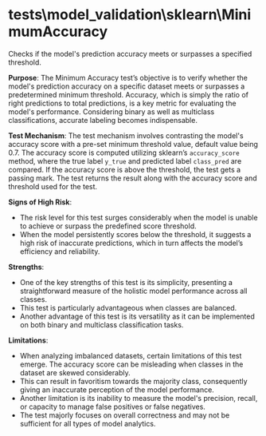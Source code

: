 # tests\model_validation\sklearn\MinimumAccuracy

Checks if the model's prediction accuracy meets or surpasses a specified threshold.

**Purpose**: The Minimum Accuracy test’s objective is to verify whether the model's prediction accuracy on a
specific dataset meets or surpasses a predetermined minimum threshold. Accuracy, which is simply the ratio of right
predictions to total predictions, is a key metric for evaluating the model's performance. Considering binary as
well as multiclass classifications, accurate labeling becomes indispensable.

**Test Mechanism**: The test mechanism involves contrasting the model's accuracy score with a pre-set minimum
threshold value, default value being 0.7. The accuracy score is computed utilizing sklearn’s `accuracy_score`
method, where the true label `y_true` and predicted label `class_pred` are compared. If the accuracy score is above
the threshold, the test gets a passing mark. The test returns the result along with the accuracy score and
threshold used for the test.

**Signs of High Risk**:
- The risk level for this test surges considerably when the model is unable to achieve or surpass the predefined
score threshold.
- When the model persistently scores below the threshold, it suggests a high risk of inaccurate predictions, which
in turn affects the model’s efficiency and reliability.

**Strengths**:
- One of the key strengths of this test is its simplicity, presenting a straightforward measure of the holistic
model performance across all classes.
- This test is particularly advantageous when classes are balanced.
- Another advantage of this test is its versatility as it can be implemented on both binary and multiclass
classification tasks.

**Limitations**:
- When analyzing imbalanced datasets, certain limitations of this test emerge. The accuracy score can be misleading
when classes in the dataset are skewed considerably.
- This can result in favoritism towards the majority class, consequently giving an inaccurate perception of the
model performance.
- Another limitation is its inability to measure the model's precision, recall, or capacity to manage false
positives or false negatives.
- The test majorly focuses on overall correctness and may not be sufficient for all types of model analytics.